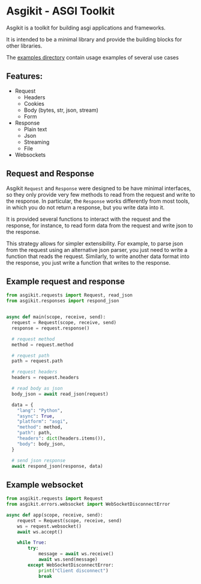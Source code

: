 # Asgikit - ASGI Toolkit

Asgikit is a toolkit for building asgi applications and frameworks.

It is intended to be a minimal library and provide the building blocks for other libraries.

The [examples directory](./examples) contain usage examples of several use cases

## Features:

- Request
  - Headers
  - Cookies
  - Body (bytes, str, json, stream)
  - Form
- Response
  - Plain text
  - Json
  - Streaming
  - File
- Websockets

## Request and Response

Asgikit `Request` and `Response` were designed to be have minimal interfaces,
so they only provide very few methods to read from the request and write to the response.
In particular, the `Response` works differently from most tools, in which you do not
return a response, but you write data into it.

It is provided several functions to interact with the request and the response, for instance,
to read form data from the request and write json to the response.

This strategy allows for simpler extensibility. For example, to parse json from the request
using an alternative json parser, you just need to write a function that reads the request.
Similarly, to write another data format into the response, you just write a function that
writes to the response.

## Example request and response

```python
from asgikit.requests import Request, read_json
from asgikit.responses import respond_json


async def main(scope, receive, send):
  request = Request(scope, receive, send)
  response = request.response()

  # request method
  method = request.method

  # request path
  path = request.path

  # request headers
  headers = request.headers

  # read body as json
  body_json = await read_json(request)

  data = {
    "lang": "Python",
    "async": True,
    "platform": "asgi",
    "method": method,
    "path": path,
    "headers": dict(headers.items()),
    "body": body_json,
  }

  # send json response
  await respond_json(response, data)
```

## Example websocket

```python
from asgikit.requests import Request
from asgikit.errors.websocket import WebSocketDisconnectError

async def app(scope, receive, send):
    request = Request(scope, receive, send)
    ws = request.websocket()
    await ws.accept()

    while True:
        try:
            message = await ws.receive()
            await ws.send(message)
        except WebSocketDisconnectError:
            print("Client disconnect")
            break
```
